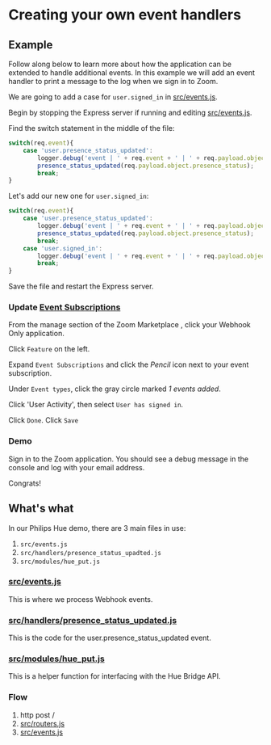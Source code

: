 # Creating your own event handlers

## Example
Follow along below to learn more about how the application can be extended to handle additional events.  In this example we will add an event handler to print a message to the log when we sign in to Zoom.

We are going to add a case for `user.signed_in` in [src/events.js](src/events.js).

Begin by stopping the Express server if running and editing [src/events.js](src/events.js).

Find the switch statement in the middle of the file:
```js
switch(req.event){
    case 'user.presence_status_updated':
        logger.debug('event | ' + req.event + ' | ' + req.payload.object.presence_status);
        presence_status_updated(req.payload.object.presence_status);
        break;
}
```

Let's add our new one for `user.signed_in`:
```js
switch(req.event){
    case 'user.presence_status_updated':
        logger.debug('event | ' + req.event + ' | ' + req.payload.object.presence_status);
        presence_status_updated(req.payload.object.presence_status);
        break;
    case 'user.signed_in':
        logger.debug('event | ' + req.event + ' | ' + req.payload.object.email);
        break;
}
```

Save the file and restart the Express server.  

### Update [Event Subscriptions](https://marketplace.zoom.us/docs/guides/tools-resources/webhooks#event-subscriptions)

From the manage section of the Zoom Marketplace , click your Webhook Only application.

Click `Feature` on the left.

Expand `Event Subscriptions` and click the *Pencil* icon next to your event subscription.

Under `Event types`, click the gray circle marked *1 events added*.

Click 'User Activity', then select `User has signed in`.

Click `Done`. Click `Save`

### Demo

Sign in to the Zoom application.  You should see a debug message in the console and log with your email address.  

Congrats!

## What's what

In our Philips Hue demo, there are 3 main files in use:
1. ```src/events.js```
2. ```src/handlers/presence_status_upadted.js```
3. ```src/modules/hue_put.js```

### [src/events.js](src/events.js)

This is where we process Webhook events.

### [src/handlers/presence_status_updated.js](src/handlers/presence_status_updated.js)

This is the code for the user.presence_status_updated event.

### [src/modules/hue_put.js](src/modules/hue_put.js)

This is a helper function for interfacing with the Hue Bridge API.  

### Flow

1. http post /
2. [src/routers.js](src/routers.js)
3. [src/events.js](src/events.js)
